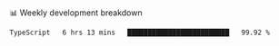 📊 Weekly development breakdown
<!--START_SECTION:waka-->
```text
TypeScript   6 hrs 13 mins   █████████████████████████   99.92 % 
```
<!--END_SECTION:waka-->
